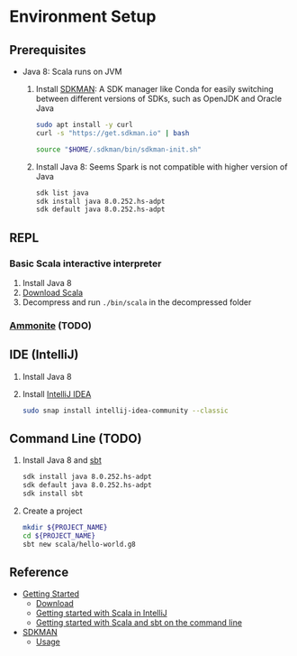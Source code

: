 # Environment Setup #

## Prerequisites ##

* Java 8: Scala runs on JVM

  1. Install [SDKMAN](https://sdkman.io/): A SDK manager like Conda
     for easily switching between different versions of SDKs, such as
     OpenJDK and Oracle Java
  
     ```bash
     sudo apt install -y curl
     curl -s "https://get.sdkman.io" | bash
     ```
     
     ```bash
     source "$HOME/.sdkman/bin/sdkman-init.sh"
     
     ```

  1. Install Java 8: Seems Spark is not compatible with higher version
     of Java

     ```bash
     sdk list java
     sdk install java 8.0.252.hs-adpt
     sdk default java 8.0.252.hs-adpt
     ```


## REPL ##

### Basic Scala interactive interpreter ###

1. Install Java 8
1. [Download Scala](https://www.scala-lang.org/download/)
1. Decompress and run `./bin/scala` in the decompressed folder


### [Ammonite](http://ammonite.io/) (**TODO**) ###



## IDE (IntelliJ) ##

1. Install Java 8
1. Install [IntelliJ IDEA](https://www.jetbrains.com/idea/download/)

   ```bash
   sudo snap install intellij-idea-community --classic
   ```


## Command Line (**TODO**) ##

1. Install Java 8 and [sbt](https://www.scala-sbt.org)

   ```bash
   sdk install java 8.0.252.hs-adpt
   sdk default java 8.0.252.hs-adpt
   sdk install sbt
   ```

1. Create a project

   ```bash
   mkdir ${PROJECT_NAME}
   cd ${PROJECT_NAME}
   sbt new scala/hello-world.g8
   ```

## Reference ##

* [Getting Started](https://docs.scala-lang.org/getting-started/index.html)
    + [Download](https://www.scala-lang.org/download/)
    + [Getting started with Scala in IntelliJ](https://docs.scala-lang.org/getting-started/intellij-track/getting-started-with-scala-in-intellij.html)
    + [Getting started with Scala and sbt on the command line](https://docs.scala-lang.org/getting-started/sbt-track/getting-started-with-scala-and-sbt-on-the-command-line.html)
* [SDKMAN](https://sdkman.io/)
    + [Usage](https://sdkman.io/usage)
